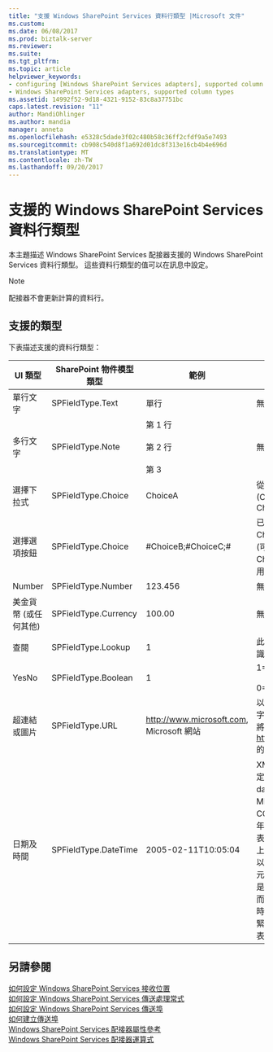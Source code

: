 ```yaml
---
title: "支援 Windows SharePoint Services 資料行類型 |Microsoft 文件"
ms.custom: 
ms.date: 06/08/2017
ms.prod: biztalk-server
ms.reviewer: 
ms.suite: 
ms.tgt_pltfrm: 
ms.topic: article
helpviewer_keywords:
- configuring [Windows SharePoint Services adapters], supported column types
- Windows SharePoint Services adapters, supported column types
ms.assetid: 14992f52-9d18-4321-9152-83c8a37751bc
caps.latest.revision: "11"
author: MandiOhlinger
ms.author: mandia
manager: anneta
ms.openlocfilehash: e5328c5dade3f02c480b58c36ff2cfdf9a5e7493
ms.sourcegitcommit: cb908c540d8f1a692d01dc8f313e16cb4b4e696d
ms.translationtype: MT
ms.contentlocale: zh-TW
ms.lasthandoff: 09/20/2017
---
```

# <a name="supported-windows-sharepoint-services-column-types"></a>支援的 Windows SharePoint Services 資料行類型
本主題描述 Windows SharePoint Services 配接器支援的 Windows SharePoint Services 資料行類型。 這些資料行類型的值可以在訊息中設定。  
  
> [!NOTE]
>  配接器不會更新計算的資料行。  
  
## <a name="supported-types"></a>支援的類型  
 下表描述支援的資料行類型：  
  
|UI 類型|SharePoint 物件模型類型|範例|註解|  
|-------------|----------------------------------|------------|--------------|  
|單行文字|SPFieldType.Text|單行|無|  
|多行文字|SPFieldType.Note|第 1 行<br /><br /> 第 2 行<br /><br /> 第 3|無|  
|選擇下拉式|SPFieldType.Choice|ChoiceA|從可用選項選擇的 ChoiceA (ChoiceA、ChoiceB、ChoiceC)|  
|選擇選項按鈕|SPFieldType.Choice|#ChoiceB;#ChoiceC;#|已啟用 ChoiceB 與 ChoiceC，已停用 ChoiceA (可用的選項是 ChoiceA、ChoiceB、ChoiceC)。 使用 ;# 做為分隔符號。|  
|Number|SPFieldType.Number|123.456|無|  
|美金貨幣 (或任何其他)|SPFieldType.Currency|100.00|無|  
|查閱|SPFieldType.Lookup|1|此號碼是參考清單內的項目識別項。|  
|YesNo|SPFieldType.Boolean|1|1=Yes<br /><br /> 0=No|  
|超連結或圖片|SPFieldType.URL|http://www.microsoft.com, Microsoft 網站|以 "," 分隔 URL 與顯示文字。 "Microsoft 網站" 文字將會是 http://www.microsoft.com 的超連結|  
|日期及時間|SPFieldType.DateTime|2005-02-11T10:05:04|XML 標準為 xs:dateTime 定義的 DateTime。 dateTime 的格式是 CCYY-MM-DDThh:mm:ss，其中 CC 代表世紀，YY 代表年，MM 代表月，DD 則代表日，在此時間的前面會加上選用的前置負號 (-) 字元以表示負數。 若省略負號字元，就假定是正號 (+)。 T 是日期/時間的分隔符號，而 hh、mm 及 ss 分別代表時、分及秒。 此表示法可能緊接著 "Z" 以表示 UTC 或表示時區。|  
  
## <a name="see-also"></a>另請參閱  
 [如何設定 Windows SharePoint Services 接收位置](../core/how-to-configure-a-windows-sharepoint-services-receive-location.md)   
 [如何設定 Windows SharePoint Services 傳送處理常式](../core/how-to-configure-a-windows-sharepoint-services-send-handler.md)   
 [如何設定 Windows SharePoint Services 傳送埠](../core/how-to-configure-a-windows-sharepoint-services-send-port.md)   
 [如何建立傳送埠](../core/how-to-create-a-send-port2.md)   
 [Windows SharePoint Services 配接器屬性參考](../core/windows-sharepoint-services-adapter-properties-reference.md)   
 [Windows SharePoint Services 配接器運算式](../core/windows-sharepoint-services-adapter-expressions.md)